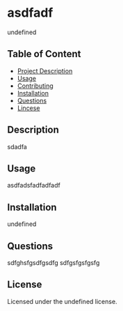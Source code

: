 

# asdfadf
    
undefined

## Table of Content
- [Project Description](#Description)
- [Usage](#Usage)
- [Contributing](#Contributing)
- [Installation](#Installation)
- [Questions](#Questions)
- [Lincese](#License)

## Description
sdadfa

## Usage
asdfadsfadfadfadf

## Installation 
undefined

## Questions
sdfghsfgsdfgsdfg
sdfgsfgsfgsfg

## License
Licensed under the undefined license.
    